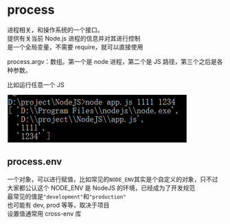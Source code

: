 # process

进程相关，和操作系统的一个接口。  
提供有关当前 Node.js 进程的信息并对其进行控制  
是一个全局变量，不需要 require，就可以直接使用

process.argv：数组。第一个是 node 进程，第二个是 JS 路径，第三个之后是各种参数。

比如运行任意一个 JS

![](../images/0d2b050614f4fd3eb88ace1164824afc.png)

## process.env

一个对象，可以进行赋值，比如常见的`NODE_ENV`其实是个自定义的对象，只不过大家都公认这个 NODE_ENV 是 NodeJS 的环境，已经成为了开发规范  
最常见的值是`"development"`和`"production"`  
也可能有 dev, prod 等等，取决于项目  
设置值通常用 cross-env 库
